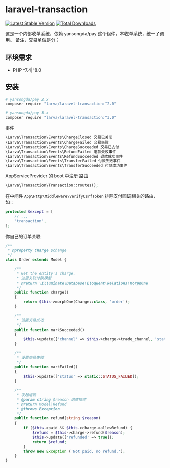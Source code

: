 # laravel-transaction

[![Latest Stable Version](https://poser.pugx.org/larva/laravel-transaction/v/stable.png)](https://packagist.org/packages/larva/laravel-transaction)
[![Total Downloads](https://poser.pugx.org/larva/laravel-transaction/downloads.png)](https://packagist.org/packages/larva/laravel-transaction)


这是一个内部收单系统，依赖 yansongda/pay 这个组件，本收单系统，统一了调用。
备注，交易单位是分；

## 环境需求

- PHP ^7.4|^8.0

## 安装

```bash
# yansongda/pay 2.x
composer require "larva/laravel-transaction:^2.0"

# yansongda/pay 3.x
composer require "larva/laravel-transaction:^3.0"
```

事件
```php
\Larva\Transaction\Events\ChargeClosed 交易已关闭
\Larva\Transaction\Events\ChargeFailed 交易失败
\Larva\Transaction\Events\ChargeSucceeded 交易已支付
\Larva\Transaction\Events\RefundFailed 退款失败事件
\Larva\Transaction\Events\RefundSucceeded 退款成功事件
\Larva\Transaction\Events\TransferFailed 付款失败事件
\Larva\Transaction\Events\TransferSucceeded 付款成功事件
```

AppServiceProvider 的 boot 中注册 路由

```php
\Larva\Transaction\Transaction::routes();
```

在中间件 `App\Http\Middleware\VerifyCsrfToken` 排除支付回调相关的路由，如：

```php
protected $except = [
    // ...
    'transaction',
];
```

你自己的订单关联

```php
/**
 * @property Charge $change
 */
class Order extends Model {

    /**
     * Get the entity's charge.
     * 这里关联付款模型
     * @return \Illuminate\Database\Eloquent\Relations\MorphOne
     */
    public function charge()
    {
        return $this->morphOne(Charge::class, 'order');
    }

    /**
     * 设置交易成功
     */
    public function markSucceeded()
    {
        $this->update(['channel' => $this->charge->trade_channel, 'status' => static::STATUS_PAY_SUCCEEDED, 'succeeded_at' => $this->freshTimestamp()]);
    }

    /**
     * 设置交易失败
     */
    public function markFailed()
    {
        $this->update(['status' => static::STATUS_FAILED]);
    }

    /**
     * 发起退款
     * @param string $reason 退款描述
     * @return Model|Refund
     * @throws Exception
     */
    public function refund(string $reason)
    {
        if ($this->paid && $this->charge->allowRefund) {
            $refund = $this->charge->refund($reason);
            $this->update(['refunded' => true]);
            return $refund;
        }
        throw new Exception ('Not paid, no refund.');
    }
}
```